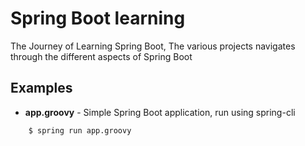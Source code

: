 # Spring Boot learning
The Journey of Learning Spring Boot, The various projects navigates through the different aspects of Spring Boot

## Examples
- **app.groovy** - Simple Spring Boot application, run using spring-cli
```sh
    $ spring run app.groovy
```
